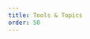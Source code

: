 ```yaml
---
title: Tools & Topics
order: 50
---
```


<ChildTableOfContents :max="2" title="More inside this section" />